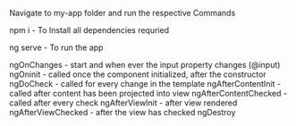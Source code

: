 Navigate to my-app folder and run the respective Commands

npm i - To Install all dependencies requried

ng serve - To run the app

ngOnChanges - start and when ever the input property changes (@input)
ngOninit - called once the component initialized, after the constructor
ngDoCheck - called for every change in the template
ngAfterContentInit - called after content has been projected into view
ngAfterContentChecked - called after every check
ngAfterViewInit - after view rendered
ngAfterViewChecked - after the view has checked
ngDestroy 


